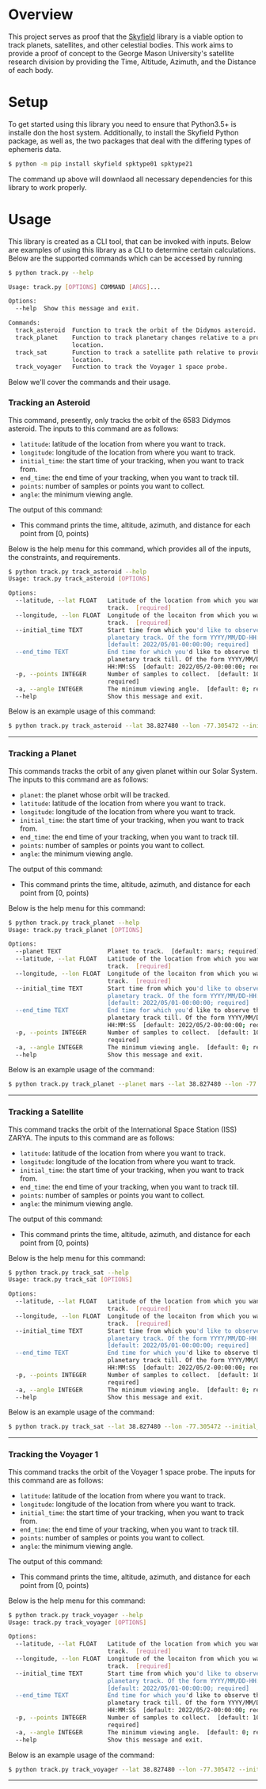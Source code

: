 # Overview
This project serves as proof that the [Skyfield](https://rhodesmill.org/skyfield/) library is a viable option
to track planets, satellites, and other celestial bodies. This work aims to provide a proof of concept to the
George Mason University's satellite research division by providing the Time, Altitude, Azimuth, and the Distance
of each body.

# Setup
To get started using this library you need to ensure that Python3.5+ is installe don the host system. Additionally, to install the Skyfield Python package, as well as, the two packages that deal with the differing types of ephemeris data. 

```bash
$ python -m pip install skyfield spktype01 spktype21
```

The command up above will downlaod all necessary dependencies for this library to work properly. 

# Usage
This library is created as a CLI tool, that can be invoked with inputs. Below are examples of using this library
as a CLI to determine certain calculations. Below are the supported commands which can be accessed by running 

```bash
$ python track.py --help

Usage: track.py [OPTIONS] COMMAND [ARGS]...

Options:
  --help  Show this message and exit.

Commands:
  track_asteroid  Function to track the orbit of the Didymos asteroid.
  track_planet    Function to track planetary changes relative to a provided
                  location.
  track_sat       Function to track a satellite path relative to provided
                  location.
  track_voyager   Function to track the Voyager 1 space probe.
```

Below we'll cover the commands and their usage.

### **Tracking an Asteroid**
This command, presently, only tracks the orbit of the 6583 Didymos asteroid. The inputs to this command are
as follows:
* `latitude`: latitude of the location from where you want to track.
* `longitude`: longitude of the location from where you want to track.
* `initial_time`: the start time of your tracking, when you want to track from.
* `end_time`: the end time of your tracking, when you want to track till.
* `points`: number of samples or points you want to collect.
* `angle`: the minimum viewing angle.

The output of this command:
* This command prints the time, altitude, azimuth, and distance for each point from [0, points)

Below is the help menu for this command, which provides all of the inputs, the constraints, and requirements.

```bash
$ python track.py track_asteroid --help
Usage: track.py track_asteroid [OPTIONS]

Options:
  --latitude, --lat FLOAT   Latitude of the location from which you want to
                            track.  [required]
  --longitude, --lon FLOAT  Longitude of the locaiton from which you want to
                            track.  [required]
  --initial_time TEXT       Start time from which you'd like to observe the
                            planetary track. Of the form YYYY/MM/DD-HH:MM:SS
                            [default: 2022/05/01-00:00:00; required]
  --end_time TEXT           End time for which you'd like to observe the
                            planetary track till. Of the form YYYY/MM/DD-
                            HH:MM:SS  [default: 2022/05/2-00:00:00; required]
  -p, --points INTEGER      Number of samples to collect.  [default: 100;
                            required]
  -a, --angle INTEGER       The minimum viewing angle.  [default: 0; required]
  --help                    Show this message and exit.
```

Below is an example usage of this command:

```bash
$ python track.py track_asteroid --lat 38.827480 --lon -77.305472 --initial_time "2022/05/01-00:00:00" --end_time "2022/05/2-00:00:00" --points 1000 --angle 0
```

---

### **Tracking a Planet**
This commands tracks the orbit of any given planet within our Solar System. The inputs to this command are
as follows:
* `planet`: the planet whose orbit will be tracked.
* `latitude`: latitude of the location from where you want to track.
* `longitude`: longitude of the location from where you want to track.
* `initial_time`: the start time of your tracking, when you want to track from.
* `end_time`: the end time of your tracking, when you want to track till.
* `points`: number of samples or points you want to collect.
* `angle`: the minimum viewing angle.

The output of this command:
* This command prints the time, altitude, azimuth, and distance for each point from [0, points)

Below is the help menu for this command:

```bash
$ python track.py track_planet --help
Usage: track.py track_planet [OPTIONS]

Options:
  --planet TEXT             Planet to track.  [default: mars; required]
  --latitude, --lat FLOAT   Latitude of the location from which you want to
                            track.  [required]
  --longitude, --lon FLOAT  Longitude of the locaiton from which you want to
                            track.  [required]
  --initial_time TEXT       Start time from which you'd like to observe the
                            planetary track. Of the form YYYY/MM/DD-HH:MM:SS
                            [default: 2022/05/01-00:00:00; required]
  --end_time TEXT           End time for which you'd like to observe the
                            planetary track till. Of the form YYYY/MM/DD-
                            HH:MM:SS  [default: 2022/05/2-00:00:00; required]
  -p, --points INTEGER      Number of samples to collect.  [default: 100;
                            required]
  -a, --angle INTEGER       The minimum viewing angle.  [default: 0; required]
  --help                    Show this message and exit.
```

Below is an example usage of the command:

```bash
$ python track.py track_planet --planet mars --lat 38.827480 --lon -77.305472 --initial_time "2022/05/01-00:00:00" --end_time "2022/05/2-00:00:00" --points 1000  --angle 0
```

---

### **Tracking a Satellite**
This command tracks the orbit of the International Space Station (ISS) ZARYA.
The inputs to this command are as follows:

* `latitude`: latitude of the location from where you want to track.
* `longitude`: longitude of the location from where you want to track.
* `initial_time`: the start time of your tracking, when you want to track from.
* `end_time`: the end time of your tracking, when you want to track till.
* `points`: number of samples or points you want to collect.
* `angle`: the minimum viewing angle.

The output of this command:
* This command prints the time, altitude, azimuth, and distance for each point from [0, points)

Below is the help menu for this command:

```bash
$ python track.py track_sat --help
Usage: track.py track_sat [OPTIONS]

Options:
  --latitude, --lat FLOAT   Latitude of the location from which you want to
                            track.  [required]
  --longitude, --lon FLOAT  Longitude of the locaiton from which you want to
                            track.  [required]
  --initial_time TEXT       Start time from which you'd like to observe the
                            planetary track. Of the form YYYY/MM/DD-HH:MM:SS
                            [default: 2022/05/01-00:00:00; required]
  --end_time TEXT           End time for which you'd like to observe the
                            planetary track till. Of the form YYYY/MM/DD-
                            HH:MM:SS  [default: 2022/05/2-00:00:00; required]
  -p, --points INTEGER      Number of samples to collect.  [default: 100;
                            required]
  -a, --angle INTEGER       The minimum viewing angle.  [default: 0; required]
  --help                    Show this message and exit.
```

Below is an example usage of the command:

```bash
$ python track.py track_sat --lat 38.827480 --lon -77.305472 --initial_time "2022/05/01-00:00:00" --end_time "2022/05/2-00:00:00" --points 1000 --angle 0
```

---

### **Tracking the Voyager 1**
This command tracks the orbit of the Voyager 1 space probe. The inputs for this command
are as follows:

* `latitude`: latitude of the location from where you want to track.
* `longitude`: longitude of the location from where you want to track.
* `initial_time`: the start time of your tracking, when you want to track from.
* `end_time`: the end time of your tracking, when you want to track till.
* `points`: number of samples or points you want to collect.
* `angle`: the minimum viewing angle.

The output of this command:
* This command prints the time, altitude, azimuth, and distance for each point from [0, points)

Below is the help menu for this command:

```bash
$ python track.py track_voyager --help
Usage: track.py track_voyager [OPTIONS]

Options:
  --latitude, --lat FLOAT   Latitude of the location from which you want to
                            track.  [required]
  --longitude, --lon FLOAT  Longitude of the locaiton from which you want to
                            track.  [required]
  --initial_time TEXT       Start time from which you'd like to observe the
                            planetary track. Of the form YYYY/MM/DD-HH:MM:SS
                            [default: 2022/05/01-00:00:00; required]
  --end_time TEXT           End time for which you'd like to observe the
                            planetary track till. Of the form YYYY/MM/DD-
                            HH:MM:SS  [default: 2022/05/2-00:00:00; required]
  -p, --points INTEGER      Number of samples to collect.  [default: 100;
                            required]
  -a, --angle INTEGER       The minimum viewing angle.  [default: 0; required]
  --help                    Show this message and exit.
```

Below is an example usage of the command:
```bash
$ python track.py track_voyager --lat 38.827480 --lon -77.305472 --initial_time "2022/05/01-00:00:00" --end_time "2022/05/2-00:00:00" --points 1000 --angle 0
```

---